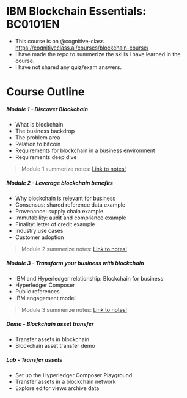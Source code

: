 # IBM Blockchain Essentials: BC0101EN

- This course is on @cognitive-class https://cognitiveclass.ai/courses/blockchain-course/ 
- I have made the repo to summerize the skills I have learned in the course.
- I have not shared any quiz/exam answers. 

# Course Outline 

##### Module 1 - Discover Blockchain
- What is blockchain
- The business backdrop
- The problem area
- Relation to bitcoin
- Requirements for blockchain in a business environment
- Requirements deep dive

> Module 1 summerize notes: [Link to notes!](/discover_blockchain.md)

##### Module 2 - Leverage blockchain benefits
- Why blockchain is relevant for business
- Consensus: shared reference data example
- Provenance: supply chain example
- Immutability: audit and compliance example
- Finality: letter of credit example
- Industry use cases
- Customer adoption

> Module 2 summerize notes: [Link to notes!](/leverageblockchain.md)

##### Module 3 - Transform your business with blockchain
- IBM and Hyperledger relationship: Blockchain for business
- Hyperledger Composer
- Public references
- IBM engagement model


> Module 3 summerize notes: [Link to notes!](/business_with_blockchain.md)

##### Demo - Blockchain asset transfer
- Transfer assets in blockchain
- Blockchain asset transfer demo


##### Lab - Transfer assets
- Set up the Hyperledger Composer Playground
- Transfer assets in a blockchain network
- Explore editor views archive data
